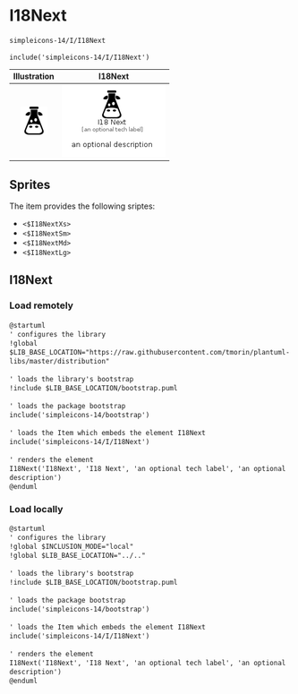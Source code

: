 # I18Next


```text
simpleicons-14/I/I18Next
```

```text
include('simpleicons-14/I/I18Next')
```



| Illustration | I18Next |
| :---: | :---: |
| ![illustration for Illustration](../../simpleicons-14/I/I18Next.png) | ![illustration for I18Next](../../simpleicons-14/I/I18Next.Local.png) |



## Sprites
The item provides the following sriptes:

- `<$I18NextXs>`
- `<$I18NextSm>`
- `<$I18NextMd>`
- `<$I18NextLg>`





## I18Next

### Load remotely
```plantuml
@startuml
' configures the library
!global $LIB_BASE_LOCATION="https://raw.githubusercontent.com/tmorin/plantuml-libs/master/distribution"

' loads the library's bootstrap
!include $LIB_BASE_LOCATION/bootstrap.puml

' loads the package bootstrap
include('simpleicons-14/bootstrap')

' loads the Item which embeds the element I18Next
include('simpleicons-14/I/I18Next')

' renders the element
I18Next('I18Next', 'I18 Next', 'an optional tech label', 'an optional description')
@enduml
```

### Load locally
```plantuml
@startuml
' configures the library
!global $INCLUSION_MODE="local"
!global $LIB_BASE_LOCATION="../.."

' loads the library's bootstrap
!include $LIB_BASE_LOCATION/bootstrap.puml

' loads the package bootstrap
include('simpleicons-14/bootstrap')

' loads the Item which embeds the element I18Next
include('simpleicons-14/I/I18Next')

' renders the element
I18Next('I18Next', 'I18 Next', 'an optional tech label', 'an optional description')
@enduml
```

